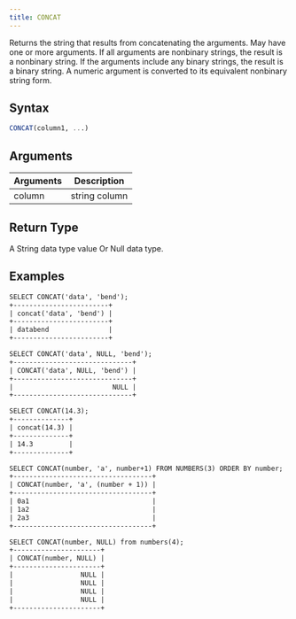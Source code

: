 ```yaml
---
title: CONCAT
---
```


Returns the string that results from concatenating the arguments. May have one or more arguments. If all arguments are nonbinary strings, the result is a nonbinary string. If the arguments include any binary strings, the result is a binary string. A numeric argument is converted to its equivalent nonbinary string form.

## Syntax

```sql
CONCAT(column1, ...)
```

## Arguments

| Arguments   | Description   |
| ----------- | ------------- |
| column      | string column |

## Return Type

A String data type value Or Null data type.

## Examples

```txt
SELECT CONCAT('data', 'bend');
+------------------------+
| concat('data', 'bend') |
+------------------------+
| databend               |
+------------------------+

SELECT CONCAT('data', NULL, 'bend');
+------------------------------+
| CONCAT('data', NULL, 'bend') |
+------------------------------+
|                         NULL |
+------------------------------+

SELECT CONCAT(14.3);
+--------------+
| concat(14.3) |
+--------------+
| 14.3         |
+--------------+

SELECT CONCAT(number, 'a', number+1) FROM NUMBERS(3) ORDER BY number;
+-----------------------------------+
| CONCAT(number, 'a', (number + 1)) |
+-----------------------------------+
| 0a1                               |
| 1a2                               |
| 2a3                               |
+-----------------------------------+

SELECT CONCAT(number, NULL) from numbers(4);
+----------------------+
| CONCAT(number, NULL) |
+----------------------+
|                 NULL |
|                 NULL |
|                 NULL |
|                 NULL |
+----------------------+
```
